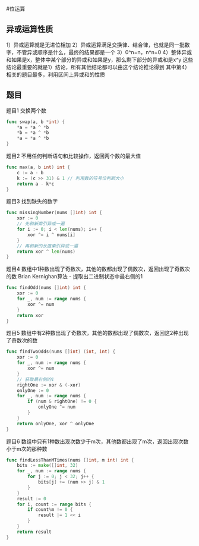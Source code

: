 #位运算
## 异或运算性质
1）异或运算就是无进位相加
2）异或运算满足交换律、结合律，也就是同一批数字，不管异或顺序是什么，最终的结果都是一个
3）0^n=n，n^n=0
4）整体异或和如果是x，整体中某个部分的异或和如果是y，那么剩下部分的异或和是x^y
这些结论最重要的就是1）结论，所有其他结论都可以由这个结论推论得到
其中第4）相关的题目最多，利用区间上异或和的性质
## 题目
题目1 交换两个数
```go
func swap(a, b *int) {
    *a = *a ^ *b
    *b = *a ^ *b
    *a = *a ^ *b
}

```
题目2 不用任何判断语句和比较操作，返回两个数的最大值
```go
func max(a, b int) int {
    c := a - b
    k := (c >> 31) & 1 // 利用数的符号位判断大小
    return a - k*c
}

```
题目3 找到缺失的数字
```go
func missingNumber(nums []int) int {
    xor := 0
    // 先和新索引异或一遍
    for i := 0; i < len(nums); i++ {
        xor ^= i ^ nums[i]
    }
    // 再和新的长度索引异或一遍
    return xor ^ len(nums)
}

```
题目4 数组中1种数出现了奇数次，其他的数都出现了偶数次，返回出现了奇数次的数
Brian Kernighan算法 - 提取出二进制状态中最右侧的1
```go
func findOdd(nums []int) int {
    xor := 0
    for _, num := range nums {
        xor ^= num
    }
    return xor
}

```
题目5 数组中有2种数出现了奇数次，其他的数都出现了偶数次，返回这2种出现了奇数次的数
```go
func findTwoOdds(nums []int) (int, int) {
    xor := 0
    for _, num := range nums {
        xor ^= num
    }
    // 获取最右侧的1
    rightOne := xor & (-xor)
    onlyOne := 0
    for _, num := range nums {
        if (num & rightOne) != 0 {
            onlyOne ^= num
        }
    }
    return onlyOne, xor ^ onlyOne
}

```
题目6 数组中只有1种数出现次数少于m次，其他数都出现了m次，返回出现次数小于m次的那种数
```go
func findLessThanMTimes(nums []int, m int) int {
    bits := make([]int, 32)
    for _, num := range nums {
        for j := 0; j < 32; j++ {
            bits[j] += (num >> j) & 1
        }
    }
    result := 0
    for i, count := range bits {
        if count%m != 0 {
            result |= 1 << i
        }
    }
    return result
}

```
